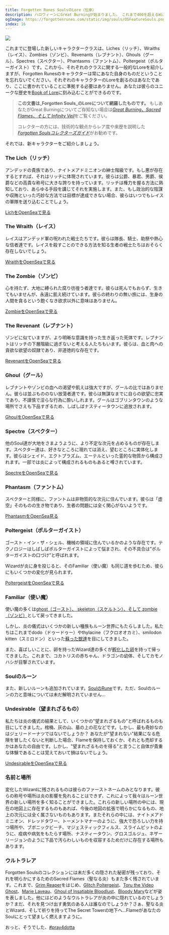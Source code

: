 ```yaml
---
title: Forgotten Runes SoulsのLore（伝承）
description: ハロウィーンにGreat Burningが始まりました。 これまで400を超えるWizardが炎に身を投じ、多種多様な忌まわしいものとなって戻ってきました。ここでは、Runiverse（ルーン世界）に現れた新たなアンデッド達にまつわるLore（伝承）をご紹介します。
ogImage: https://forgottenrunes.com/static/img/souls/OSFeatureSouls.png
index: 16
---
```


![](/static/img/souls/OSFeatureSouls.png)

これまでに登場した新しいキャラクタークラスは、Liches（リッチ）、Wraiths（レイス）、Zombies（ゾンビ）、Revenants（レブナント）、Ghouls（グール）、Spectres（スペクター）、Phantasms（ファントム）、Poltergeist（ポルターガイスト）です。これから、それぞれのクラスに関する一般的なLoreを紹介しますが、Forgotten Runesのキャラクターは常にあなた自身のものだということを忘れないでください。それぞれのキャラクターのLoreを創るのはあなたであり、ここに書かれていることに準拠する必要はありません。あなたは彼らのユニークな歴史を[Book of Lore](https://www.forgottenrunes.com/lore)に刻み込むことができるのです。

> **この文書は_Forgotten Souls_のLoreについて網羅したものです。** もしあなたがGreat Burningについてご存知ない場合は[_Great Burning、Sacred Flames、そして Infinity Veil_](/posts/ja/forgotten-souls)をご覧ください。
> 
> コレクターの方には、技術的な観点からレア度や来歴を説明した[_Forgotten Soulsコレクターズガイド_](/posts/ja/forgotten-souls/collectors-guide)がお勧めです。

それでは、新キャラクターをご紹介しましょう。

### The Lich（リッチ）

アンデッドの貴族であり、ナイトメアドミニオンの紳士階級です。もし悪が存在するとすれば、それはリッチに体現されています。彼らは公爵、暴君、男爵、侯爵などの高貴な称号に大きな誇りを持っています。リッチは権力を握る方法に熟知しており、あらゆる手段を講じてそれを実施します。また、もし政治的な陰謀や収賄といった巧妙な方法では目標が達成できない場合、彼らはいつでもレイスの軍隊を送り込むことでしょう。

[LichをOpenSeaで見る](https://opensea.io/collection/forgottensouls?search[sortAscending]=true&search[sortBy]=PRICE&search[stringTraits][0][name]=head&search[stringTraits][0][values][0]=Lich%20Despot&search[stringTraits][0][values][1]=Lich%20Marquis&search[stringTraits][0][values][2]=Lich%20Duke&search[stringTraits][0][values][3]=Lich%20Baron&search[stringTraits][0][values][4]=Lich%20Cyborog)

### The Wraith（レイス）

レイスはアンデッド軍の呪われた戦士たちです。彼らは隊長、騎士、助祭や熱心な信者達です。レイスを殺すことのできる方法を知る生者の戦士たちはおそらく存在しないでしょう。

[WraithをOpenSeaで見る](https://opensea.io/collection/forgottensouls?search[sortAscending]=true&search[sortBy]=PRICE&search[stringTraits][0][name]=head&search[stringTraits][0][values][0]=Wraith%20Devout&search[stringTraits][0][values][1]=Wraith%20Deacon&search[stringTraits][0][values][2]=Wraith%20Knight&search[stringTraits][0][values][3]=Wraith%20Captain)

### The Zombie（ゾンビ）

心を持たず、大地に縛られた腐り彷徨う者達です。彼らは死んでもおらず、生きてもいませんが、永遠に飢え続けています。彼らの終わりの無い旅には、生身の人間を貪るという飽くなき欲求以外に意味はありません。

[ZombieをOpenSeaで見る](https://opensea.io/collection/forgottensouls?search[sortAscending]=true&search[sortBy]=PRICE&search[stringTraits][0][name]=head&search[stringTraits][0][values][0]=Gangrene%20Zombie&search[stringTraits][0][values][1]=Consumption%20Zombie&search[stringTraits][0][values][2]=Wild%20Zombie&search[stringTraits][0][values][3]=Blight%20Zombie&search[stringTraits][0][values][4]=Putrid%20Zombie)

### The Revenant（レブナント）

ゾンビに似ていますが、より明晰な意識を持った生き返った死体です。レブナントはリッチの下層階級に過ぎないと考える人たちもいます。彼らは、血と肉への貪欲な欲望の奴隷であり、非道徳的な存在です。

[RevenantをOpenSeaで見る](https://opensea.io/collection/forgottensouls?search[sortAscending]=true&search[sortBy]=PRICE&search[stringTraits][0][name]=head&search[stringTraits][0][values][0]=Gouged%20Revenant&search[stringTraits][0][values][1]=Blood%20Eater%20Revenant&search[stringTraits][0][values][2]=Rotten%20Revenant&search[stringTraits][0][values][3]=Lewd%20Revenant)

### Ghoul（グール）

レブナントやゾンビの血への渇望や飢えは強大ですが、グールの比ではありません。彼らは並ぶもののない放蕩者達です。彼らは無謀なまでに自らの欲望に忠実であり、不謹慎で淫らな行為に酔いしれます。グールはゴブリンタウンのような場所でさえも下品すぎるため、しばしばナスティータウンに追放されます。

[GhoulをOpenSeaで見る](https://opensea.io/collection/forgottensouls?search[sortAscending]=true&search[sortBy]=PRICE&search[stringTraits][0][name]=head&search[stringTraits][0][values][0]=Ghoul%20of%20Sickness&search[stringTraits][0][values][1]=Ghoul%20of%20Shade&search[stringTraits][0][values][2]=Salacious%20Ghoul&search[stringTraits][0][values][3]=Pale%20Ghoul&search[stringTraits][0][values][4]=Ghoul%20of%20Bloodlust)

### Spectre（スペクター）

他のSoul達が大地をさまようように、より不定な次元を占めるものが存在します。スペクター達は、好きなところに現れては消え、望むところに実体化します。彼らはシェイド、エクトプラズム、エーテルといった霊的な物質から構成されます。一部では炎によって構成されるものもあると噂されています。

[SpectreをOpenSeaで見る](https://opensea.io/collection/forgottensouls?search[sortAscending]=true&search[sortBy]=PRICE&search[stringTraits][0][name]=head&search[stringTraits][0][values][0]=Holy%20Spectre&search[stringTraits][0][values][1]=Ecto%20Spectre&search[stringTraits][0][values][2]=Shade%20Spectre&search[stringTraits][0][values][3]=Ethereal%20Spectre)

### Phantasm（ファントム）

スペクターと同様に、ファントムは非物質的な次元に住んでいます。彼らは「虚空」そのものの生き物であり、生者の問題には全く関心がないようです。

[PhantasmをOpenSea見る](https://opensea.io/collection/forgottensouls?search[sortAscending]=true&search[sortBy]=PRICE&search[stringTraits][0][name]=head&search[stringTraits][0][values][0]=Paranormal%20Phantasm&search[stringTraits][0][values][1]=Phantasm%20of%20the%20Veil&search[stringTraits][0][values][2]=Phantasm%20of%20the%20Void&search[stringTraits][0][values][3]=Horned%20Phantasm)

### Poltergeist（ポルターガイスト）

ゴースト・イン・ザ・シェル、機械の領域に住んでいるかのような存在です。テクノロジーはしばしばポルターガイストによって悩まされ、その不具合は”ポルターガイストの口づけ”と呼ばれます。

Wizardが炎に身を投じると、そのFamiliar（使い魔）も同じ道を歩むため、彼らにもいくつかの変化が見られます。

[PoltergeistをOpenSeaで見る](https://opensea.io/collection/forgottensouls?search[stringTraits][0][name]=head&search[stringTraits][0][values][0]=Glitched%20Poltergeist&search[stringTraits][0][values][1]=Channel%201%20Poltergeist&search[stringTraits][0][values][2]=Channel%203%20Poltergeist)

### Familiar（使い魔）

使い魔の多くは[ghost（ゴースト）、 skeleton（スケルトン）、そして zombie（ゾンビ）](https://opensea.io/collection/forgottensouls?search[stringTraits][0][name]=head&search[stringTraits][0][values][0]=Glitched%20Poltergeist&search[stringTraits][0][values][1]=Channel%201%20Poltergeist&search[stringTraits][0][values][2]=Channel%203%20Poltergeist&search[stringTraits][1][name]=familiar&search[stringTraits][1][values][0]=Ghost%20Slime&search[stringTraits][1][values][1]=Zombie%20Cat&search[stringTraits][1][values][2]=Blaze%20Frog&search[stringTraits][1][values][3]=Skeleton%20Cat&search[stringTraits][1][values][4]=Skeleton%20Snake&search[stringTraits][1][values][5]=Zombie%20Rat&search[stringTraits][1][values][6]=Skeleton%20Frog&search[stringTraits][1][values][7]=Skeleton%20Rat&search[stringTraits][1][values][8]=Ghost%20Snake&search[stringTraits][1][values][9]=Skeleton%20Dog&search[stringTraits][1][values][10]=Ghost%20Bunny&search[stringTraits][1][values][11]=Ghost%20Wolf&search[stringTraits][1][values][12]=Ladybug%20Ghost&search[stringTraits][1][values][13]=Bat%20Skeleton&search[stringTraits][1][values][14]=Ghost%20Bat&search[stringTraits][1][values][15]=Ghost%20Crow&search[stringTraits][1][values][16]=Zombie%20Wolf&search[stringTraits][1][values][17]=Bunny%20Skeleton&search[stringTraits][1][values][18]=Crow%20Skeleton&search[stringTraits][1][values][19]=Skeleton%20Monkey&search[stringTraits][1][values][20]=Zombie%20Bunny&search[stringTraits][1][values][21]=Ghost%20Rat&search[stringTraits][1][values][22]=Zombie%20Crow&search[stringTraits][1][values][23]=Ghost%20Frog&search[stringTraits][1][values][24]=Ghost%20Cockatrice&search[stringTraits][1][values][25]=Skeleton%20Owl&search[stringTraits][1][values][26]=Zombie%20Monkey&search[stringTraits][1][values][27]=Cockatrice%20Skeleton&search[stringTraits][1][values][28]=Fox%20Skeleton&search[stringTraits][1][values][29]=Ghost%20Fox&search[stringTraits][1][values][30]=Ghost%20Monkey&search[stringTraits][1][values][31]=Ghost%20Hummingbird&search[stringTraits][1][values][32]=Ghost%20Owl&search[stringTraits][1][values][33]=Ghost%20Snail&search[stringTraits][1][values][34]=Hummingbird%20Skeleton)として戻ってきました。

しかし、炎の儀式はいくつかの新しい種族もルーン世界にもたらしました。私たちはこれまでdodo（ドゥードゥー）やthylacine（フクロオオカミ）、smilodon kitten（スミロドン）といった[蘇った獣達](https://opensea.io/collection/forgottensouls?search[stringTraits][0][name]=familiar&search[stringTraits][0][values][0]=Resurrected%20Smilodon%20Kitten&search[stringTraits][0][values][1]=Resurrected%20Thylacine&search[stringTraits][0][values][2]=Resurrected%20Dodo)を目にしてきました。

また、喜ばしいことに、卵を持ったWizard達の多くが[孵化した卵](https://opensea.io/collection/forgottensouls?search[stringTraits][0][name]=prop&search[stringTraits][0][values][0]=Platypus%20hatchling&search[stringTraits][0][values][1]=Cockatrice%20hatchling&search[stringTraits][0][values][2]=Dragon%20hatchling)を持って帰ってきました。これまで、コカトリスの赤ちゃん、ドラゴンの幼体、そしてカモノハシが目撃されています。

### Soulのルーン


また、新しいルーンも追加されています。[SoulのRune](https://opensea.io/collection/forgottensouls?search[stringTraits][0][name]=rune&search[stringTraits][0][values][0]=Rune%20of%20Souls)です。ただ、Soulのルーンの力と意味については未だ解明されていません...

### Undesirable（望まれざるもの）

私たちは炎の儀式の結果として、いくつかの"望まれざるもの"と呼ばれるものも目にしてきました。棺桶、灰の山、墓の上の花などです。しかし、最も奇妙なのはジェリードーナツではないでしょうか？
あなたが"望まれない"結果になる危険を冒したくないと判断した場合、Flameを保持しておくか、それとも売却するかはあなたの自由です。しかし、"望まれざるものを得る"と言うこと自体が貴重な体験であることは覚えておいて損はないでしょう。

[UndesirableをOpenSeaで見る](https://opensea.io/collection/forgottensouls?search[stringTraits][0][name]=undesirable&search[stringTraits][0][values][0]=Pile%20of%20Bones&search[stringTraits][0][values][1]=Green%20Coffin&search[stringTraits][0][values][2]=Cloud%20of%20Ectoplasm&search[stringTraits][0][values][3]=Ashpile&search[stringTraits][0][values][4]=Yellow%20Coffin&search[stringTraits][0][values][5]=White%20Coffin&search[stringTraits][0][values][6]=Total%20Void%20of%20Absolute%20Nothingness&search[stringTraits][0][values][7]=Red%20Coffin&search[stringTraits][0][values][8]=Purple%20Coffin&search[stringTraits][0][values][9]=Power%20Orb&search[stringTraits][0][values][10]=Pile%20of%20Blood%20and%20Guts&search[stringTraits][0][values][11]=Meta%20Orb&search[stringTraits][0][values][12]=Immaculate%20Urn&search[stringTraits][0][values][13]=Jelly%20Donut%20with%20Slime&search[stringTraits][0][values][14]=Holy%20Urn&search[stringTraits][0][values][15]=Grape%20Jelly%20Donut&search[stringTraits][0][values][16]=Ghost%20Orb&search[stringTraits][0][values][17]=Ethereal%20Urn&search[stringTraits][0][values][18]=Ectoplasm%20Mist&search[stringTraits][0][values][19]=Blueberry%20Jelly%20Donut&search[stringTraits][0][values][20]=Tulip%20on%20grave&search[stringTraits][0][values][21]=Ectoplasm%20Goop&search[stringTraits][0][values][22]=Ashpile%20with%20bones&search[stringTraits][0][values][23]=Raspberry%20Jelly%20Donut)

### 名前と場所

変化したWizardに残されるものは彼らのファーストネームのみとなります。彼らの称号や場所は炎の影響を免れることはできず、これによって我々はルーン世界の新しい場所を多く知ることができました。これらの新しい場所の中には、現在の地図上に存在するものもあれば、今後の地図の拡張で明らかになるもの、地上の次元には全く属さないものもあります。またそれらの中には、ナイトメアドミニオン、ドレッドタワー、トーメントマナーのように、強大で恐ろしい力を持つ場所や、ブボニックビーチ、マジェスティックフィルス、スライムピットのように、疫病や病気をもたらす場所、ナスティータウン、グロスゴルジュ、ネザーリージョンのように下品で汚らわしいものを収容するためだけに存在する場所もあります。

### ウルトラレア

Forgotten Soulsのコレクションには未だ多くの隠された秘密が残っており、それを明らかにするためのSacred Flames（聖なる炎）もまた多く残されています。これまで、[Grim Reaper](https://opensea.io/assets/0x251b5f14a825c537ff788604ea1b58e49b70726f/7274)をはじめ、[Glitch Poltergeist](https://opensea.io/assets/0x251b5f14a825c537ff788604ea1b58e49b70726f/474)、[Toru the Video Ghost](https://opensea.io/assets/0x251b5f14a825c537ff788604ea1b58e49b70726f/181)、[Marie Laveau](https://opensea.io/assets/0x251b5f14a825c537ff788604ea1b58e49b70726f/5659)、[Ghoul of Insatiable Bloodlust](https://opensea.io/assets/0x251b5f14a825c537ff788604ea1b58e49b70726f/9807)、[Bloody Mary](https://opensea.io/assets/0x251b5f14a825c537ff788604ea1b58e49b70726f/133)などが姿を表しました。他にはどのようなウルトラレアが炎の中に隠れているのでしょうか？まだ、それを見つけ出す勇気のある人は誰なのでしょうか？さぁ、聖なる炎とWizard、そして祈りを持ってThe Secret Towerの地下へ...FlameがあなたのSoulにとって望ましく燃えますように。

おっと、そうでした、[#pray4dotta](https://opensea.io/assets/0x251b5f14a825c537ff788604ea1b58e49b70726f/6044)
